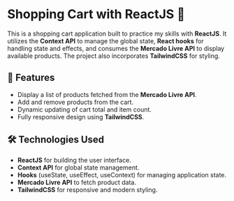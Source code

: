 # Shopping Cart with ReactJS 🛒

This is a shopping cart application built to practice my skills with **ReactJS**. It utilizes the **Context API** to manage the global state, **React hooks** for handling state and effects, and consumes the **Mercado Livre API** to display available products. The project also incorporates **TailwindCSS** for styling.

## 🚀 Features

- Display a list of products fetched from the **Mercado Livre API**.
- Add and remove products from the cart.
- Dynamic updating of cart total and item count.
- Fully responsive design using **TailwindCSS**.

## 🛠 Technologies Used

- **ReactJS** for building the user interface.
- **Context API** for global state management.
- **Hooks** (useState, useEffect, useContext) for managing application state.
- **Mercado Livre API** to fetch product data.
- **TailwindCSS** for responsive and modern styling.

